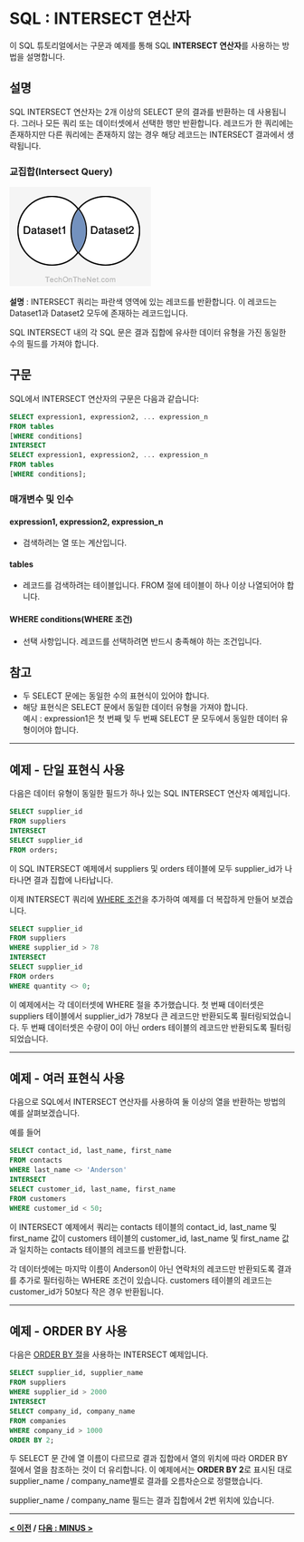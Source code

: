 # SQL : INTERSECT 연산자

이 SQL 튜토리얼에서는 구문과 예제를 통해 SQL **INTERSECT 연산자**를 사용하는 방법을 설명합니다.

## 설명
SQL INTERSECT 연산자는 2개 이상의 SELECT 문의 결과를 반환하는 데 사용됩니다. 그러나 모든 쿼리 또는 데이터셋에서 선택한 행만 반환합니다. 레코드가 한 쿼리에는 존재하지만 다른 쿼리에는 존재하지 않는 경우 해당 레코드는 INTERSECT 결과에서 생략됩니다.

### 교집합(Intersect Query)

![INTERSECT](Visual-Illustration/intersect.png)

**설명** : INTERSECT 쿼리는 파란색 영역에 있는 레코드를 반환합니다. 이 레코드는 Dataset1과 Dataset2 모두에 존재하는 레코드입니다.

SQL INTERSECT 내의 각 SQL 문은 결과 집합에 유사한 데이터 유형을 가진 동일한 수의 필드를 가져야 합니다.

## 구문
SQL에서 INTERSECT 연산자의 구문은 다음과 같습니다:
```SQL
SELECT expression1, expression2, ... expression_n
FROM tables
[WHERE conditions]
INTERSECT
SELECT expression1, expression2, ... expression_n
FROM tables
[WHERE conditions];
```
### 매개변수 및 인수
#### **expression1, expression2, expression_n**
- 검색하려는 열 또는 계산입니다.
#### **tables**
- 레코드를 검색하려는 테이블입니다. FROM 절에 테이블이 하나 이상 나열되어야 합니다.
#### **WHERE conditions(WHERE 조건)**
- 선택 사항입니다. 레코드를 선택하려면 반드시 충족해야 하는 조건입니다.

## 참고
- 두 SELECT 문에는 동일한 수의 표현식이 있어야 합니다.
- 해당 표현식은 SELECT 문에서 동일한 데이터 유형을 가져야 합니다.  
예시 : expression1은 첫 번째 및 두 번째 SELECT 문 모두에서 동일한 데이터 유형이어야 합니다.

---
## 예제 - 단일 표현식 사용
다음은 데이터 유형이 동일한 필드가 하나 있는 SQL INTERSECT 연산자 예제입니다.
```SQL
SELECT supplier_id
FROM suppliers
INTERSECT
SELECT supplier_id
FROM orders;
```
이 SQL INTERSECT 예제에서 suppliers 및 orders 테이블에 모두 supplier_id가 나타나면 결과 집합에 나타납니다.

이제 INTERSECT 쿼리에 [WHERE 조건](WHERE.md)을 추가하여 예제를 더 복잡하게 만들어 보겠습니다.
```SQL
SELECT supplier_id
FROM suppliers
WHERE supplier_id > 78
INTERSECT
SELECT supplier_id
FROM orders
WHERE quantity <> 0;
```
이 예제에서는 각 데이터셋에 WHERE 절을 추가했습니다. 첫 번째 데이터셋은 suppliers 테이블에서 supplier_id가 78보다 큰 레코드만 반환되도록 필터링되었습니다. 두 번째 데이터셋은 수량이 0이 아닌 orders 테이블의 레코드만 반환되도록 필터링되었습니다.

---
## 예제 - 여러 표현식 사용
다음으로 SQL에서 INTERSECT 연산자를 사용하여 둘 이상의 열을 반환하는 방법의 예를 살펴보겠습니다.

예를 들어
```SQL
SELECT contact_id, last_name, first_name
FROM contacts
WHERE last_name <> 'Anderson'
INTERSECT
SELECT customer_id, last_name, first_name
FROM customers
WHERE customer_id < 50;
```
이 INTERSECT 예제에서 쿼리는 contacts 테이블의 contact_id, last_name 및 first_name 값이 customers 테이블의 customer_id, last_name 및 first_name 값과 일치하는 contacts 테이블의 레코드를 반환합니다.

각 데이터셋에는 마지막 이름이 Anderson이 아닌 연락처의 레코드만 반환되도록 결과를 추가로 필터링하는 WHERE 조건이 있습니다. customers 테이블의 레코드는 customer_id가 50보다 작은 경우 반환됩니다.

---
## 예제 - ORDER BY 사용
다음은 [ORDER BY 절](ORDER_BY.md)을 사용하는 INTERSECT 예제입니다.
```SQL
SELECT supplier_id, supplier_name
FROM suppliers
WHERE supplier_id > 2000
INTERSECT
SELECT company_id, company_name
FROM companies
WHERE company_id > 1000
ORDER BY 2;
```
두 SELECT 문 간에 열 이름이 다르므로 결과 집합에서 열의 위치에 따라 ORDER BY 절에서 열을 참조하는 것이 더 유리합니다. 이 예제에서는 **ORDER BY 2**로 표시된 대로 supplier_name / company_name별로 결과를 오름차순으로 정렬했습니다.

supplier_name / company_name 필드는 결과 집합에서 2번 위치에 있습니다.

---
**[< 이전](UNION_ALL.md) / [다음 : MINUS >](MINUS.md)**